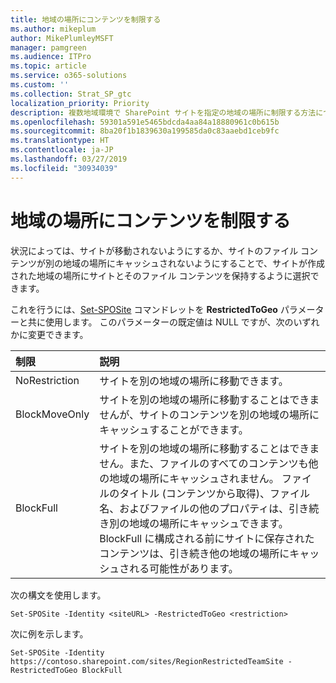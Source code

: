 ```yaml
---
title: 地域の場所にコンテンツを制限する
ms.author: mikeplum
author: MikePlumleyMSFT
manager: pamgreen
ms.audience: ITPro
ms.topic: article
ms.service: o365-solutions
ms.custom: ''
ms.collection: Strat_SP_gtc
localization_priority: Priority
description: 複数地域環境で SharePoint サイトを指定の地域の場所に制限する方法について説明します。
ms.openlocfilehash: 59301a591e5465bdcda4aa84a18880961c0b615b
ms.sourcegitcommit: 8ba20f1b1839630a199585da0c83aaebd1ceb9fc
ms.translationtype: HT
ms.contentlocale: ja-JP
ms.lasthandoff: 03/27/2019
ms.locfileid: "30934039"
---
```

# <a name="restrict-content-to-a-geo-location"></a>地域の場所にコンテンツを制限する

状況によっては、サイトが移動されないようにするか、サイトのファイル コンテンツが別の地域の場所にキャッシュされないようにすることで、サイトが作成された地域の場所にサイトとそのファイル コンテンツを保持するように選択できます。

これを行うには、[Set-SPOSite](https://docs.microsoft.com/powershell/module/sharepoint-online/set-sposite) コマンドレットを **RestrictedToGeo** パラメーターと共に使用します。 このパラメーターの既定値は NULL ですが、次のいずれかに変更できます。

|制限|説明|
|:----------|:----------|
|NoRestriction|サイトを別の地域の場所に移動できます。|
|BlockMoveOnly|サイトを別の地域の場所に移動することはできませんが、サイトのコンテンツを別の地域の場所にキャッシュすることができます。|
|BlockFull|サイトを別の地域の場所に移動することはできません。また、ファイルのすべてのコンテンツも他の地域の場所にキャッシュされません。 ファイルのタイトル (コンテンツから取得)、ファイル名、およびファイルの他のプロパティは、引き続き別の地域の場所にキャッシュできます。<br>BlockFull に構成される前にサイトに保存されたコンテンツは、引き続き他の地域の場所にキャッシュされる可能性があります。|

次の構文を使用します。

`Set-SPOSite -Identity <siteURL> -RestrictedToGeo <restriction>`

次に例を示します。

`Set-SPOSite -Identity https://contoso.sharepoint.com/sites/RegionRestrictedTeamSite -RestrictedToGeo BlockFull`

